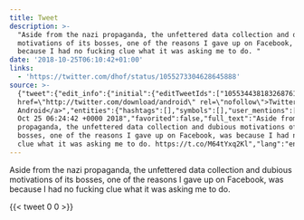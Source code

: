 ```yaml
---
title: Tweet
description: >-
  "Aside from the nazi propaganda, the unfettered data collection and dubious
  motivations of its bosses, one of the reasons I gave up on Facebook, was
  because I had no fucking clue what it was asking me to do. "
date: '2018-10-25T06:10:42+01:00'
links:
  - 'https://twitter.com/dhof/status/1055273304628645888'
source: >-
  {"tweet":{"edit_info":{"initial":{"editTweetIds":["1055344381832687616"],"editableUntil":"2018-10-25T07:24:42.636Z","editsRemaining":"5","isEditEligible":true}},"retweeted":false,"source":"<a
  href=\"http://twitter.com/download/android\" rel=\"nofollow\">Twitter for
  Android</a>","entities":{"hashtags":[],"symbols":[],"user_mentions":[],"urls":[{"url":"https://t.co/M64tYxq2Kl","expanded_url":"https://twitter.com/dhof/status/1055273304628645888","display_url":"twitter.com/dhof/status/10…","indices":["207","230"]}]},"display_text_range":["0","230"],"favorite_count":"0","id_str":"1055344381832687616","truncated":false,"retweet_count":"0","id":"1055344381832687616","possibly_sensitive":false,"created_at":"Thu
  Oct 25 06:24:42 +0000 2018","favorited":false,"full_text":"Aside from the nazi
  propaganda, the unfettered data collection and dubious motivations of its
  bosses, one of the reasons I gave up on Facebook, was because I had no fucking
  clue what it was asking me to do. https://t.co/M64tYxq2Kl","lang":"en"}}
---
```

Aside from the nazi propaganda, the unfettered data collection and dubious motivations of its bosses, one of the reasons I gave up on Facebook, was because I had no fucking clue what it was asking me to do. 
    
{{< tweet 0 0 >}}
    
